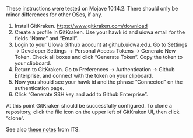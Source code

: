 These instructions were tested on Mojave 10.14.2. There should only be minor differences for other OSes, if any.

1. Install GitKraken. https://www.gitkraken.com/download
2. Create a profile in GitKraken. Use your hawk id and uiowa email for the fields “Name” and “Email”.
3. Login to your UIowa Github account at github.uiowa.edu. Go to Settings -> Developer Settings -> Personal Access Tokens -> Generate New Token. Check all boxes and click “Generate Token”. Copy the token to your clipboard.
4. Return to GitKraken. Go to Preferences -> Authentication -> Github Enterprise, and connect with the token on your clipboard.
5. Now you should see your hawk id and the phrase “Connected” on the authentication page.
6. Click “Generate SSH key and add to Github Enterprise”.

At this point GitKraken should be successfully configured. To clone a repository, click the file icon on the upper left of GitKraken UI, then click “clone”.


See also [these notes](https://wiki.uiowa.edu/display/githubdocs/Frequently+Asked+Questions) from ITS.
